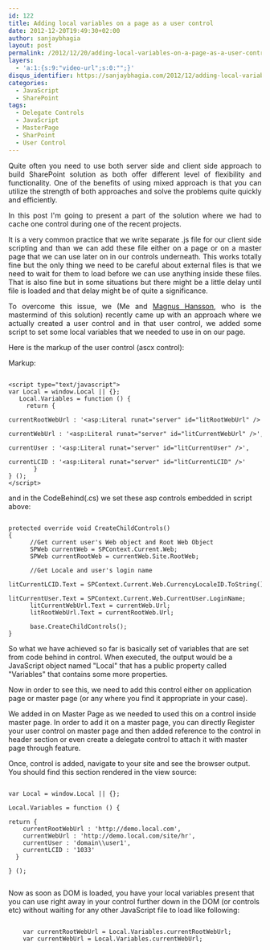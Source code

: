 ```yaml
---
id: 122
title: Adding local variables on a page as a user control
date: 2012-12-20T19:49:30+02:00
author: sanjaybhagia
layout: post
permalink: /2012/12/20/adding-local-variables-on-a-page-as-a-user-control/
layers:
  - 'a:1:{s:9:"video-url";s:0:"";}'
disqus_identifier: https://sanjaybhagia.com/2012/12/adding-local-variables-on-a-page-as-a-user-control/
categories:
  - JavaScript
  - SharePoint
tags:
  - Delegate Controls
  - JavaScript
  - MasterPage
  - SharPoint
  - User Control
---
```

<p style="text-align:justify;">Quite often you need to use both server side and client side approach to build SharePoint solution as both offer different level of flexibility and functionality. One of the benefits of using mixed approach is that you can utilize the strength of both approaches and solve the problems quite quickly and efficiently.</p>
<p style="text-align:justify;">In this post I'm going to present a part of the solution where we had to cache one control during one of the recent projects.</p>
<p style="text-align:justify;">It is a very common practice that we write separate .js file for our client side scripting and than we can add these file either on a page or on a master page that we can use later on in our controls underneath. This works totally fine but the only thing we need to be careful about external files is that we need to wait for them to load before we can use anything inside these files. That is also fine but in some situations but there might be a little delay until file is loaded and that delay might be of quite a significance.</p>
<p style="text-align:justify;">To overcome this issue, we (Me and <a href="http://maghansson.blogspot.com/">Magnus Hansson</a>, who is the mastermind of this solution) recently came up with an approach where we actually created a user control and in that user control, we added some script to set some local variables that we needed to use in on our page.</p>
<p style="text-align:justify;">Here is the markup of the user control (ascx control):</p>
<p style="text-align:justify;">Markup:</p>

<pre><code class="js">
&lt;script type=&quot;text/javascript&quot;&gt;
var Local = window.Local || {};
   Local.Variables = function () {
     return {
        currentRootWebUrl : '&lt;asp:Literal runat=&quot;server&quot; id=&quot;litRootWebUrl&quot; /&gt;',
        currentWebUrl : '&lt;asp:Literal runat=&quot;server&quot; id=&quot;litCurrentWebUrl&quot; /&gt;',
        currentUser : '&lt;asp:Literal runat=&quot;server&quot; id=&quot;litCurrentUser&quot; /&gt;',
        currentLCID : '&lt;asp:Literal runat=&quot;server&quot; id=&quot;litCurrentLCID&quot; /&gt;'
       }
} ();
&lt;/script&gt;
</code></pre>

and in the CodeBehind(.cs) we set these asp controls embedded in script above:

<pre><code class="csharp">
protected override void CreateChildControls()
{
      //Get current user's Web object and Root Web Object
      SPWeb currentWeb = SPContext.Current.Web;
      SPWeb currentRootWeb = currentWeb.Site.RootWeb;

      //Get Locale and user's login name
      litCurrentLCID.Text = SPContext.Current.Web.CurrencyLocaleID.ToString();
      litCurrentUser.Text = SPContext.Current.Web.CurrentUser.LoginName;
      litCurrentWebUrl.Text = currentWeb.Url;
      litRootWebUrl.Text = currentRootWeb.Url;

      base.CreateChildControls();
}
</code></pre>

So what we have achieved so far is basically set of variables that are set from code behind in control. When executed, the output would be a JavaScript object named "Local" that has a public property called "Variables" that contains some more properties.

Now in order to see this, we need to add this control either on application page or master page (or any where you find it appropriate in your case).

We added in on Master Page as we needed to used this on a control inside master page. In order to add it on a master page, you can directly Register your user control on master page and then added reference to the control in header section or even create a delegate control to attach it with master page through feature.

Once, control is added, navigate to your site and see the browser output. You should find this section rendered in the view source:

<pre><code class="js">
var Local = window.Local || {};

Local.Variables = function () {

return {
    currentRootWebUrl : 'http://demo.local.com',
    currentWebUrl : 'http://demo.local.com/site/hr',
    currentUser : 'domain\\user1',
    currentLCID : '1033'
  }

} ();

</code></pre>

Now as soon as DOM is loaded, you have your local variables present that you can use right away in your control further down in the DOM (or controls etc) without waiting for any other JavaScript file to load like following:

<pre><code class="js">
    var currentRootWebUrl = Local.Variables.currentRootWebUrl;
    var currentWebUrl = Local.Variables.currentWebUrl;
</code></pre>